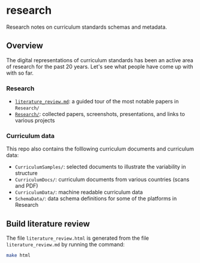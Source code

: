 # research
Research notes on curriculum standards schemas and metadata.

## Overview

The digital representations of curriculum standards has been an active area of
research for the past 20 years. Let's see what people have come up with with so far.


### Research

 - [`literature_review.md`](https://rocdata.github.io/research/literature_review.html):
   a guided tour of the most notable papers in `Research/`
 - [`Research/`](https://github.com/rocdata/research/tree/main/Research):
   collected papers, screenshots, presentations, and links to various projects 
 

### Curriculum data

This repo also contains the folllowing curriculum documents and curriculum data:

 - `CurriculumSamples/`: selected documents to illustrate the variability in structure
 - `CurriculumDocs/`: curriculum documents from various countries (scans and PDF)
 - `CurriculumData/`: machine readable curriculum data
 - `SchemaData/`: data schema definitions for some of the platforms in Research




## Build literature review

The file `literature_review.html` is generated from the file `literature_review.md`
by running the command:
```bash
make html
```
